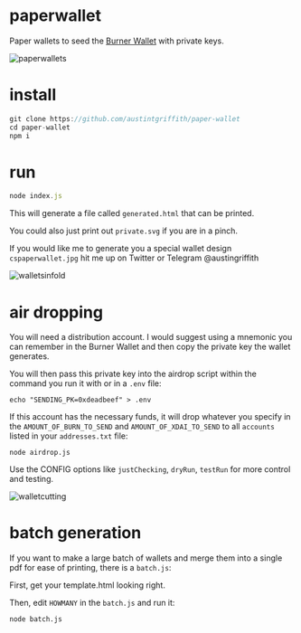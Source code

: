 # paperwallet
Paper wallets to seed the [Burner Wallet](https://github.com/austintgriffith/burner-wallet) with private keys.

![paperwallets](https://user-images.githubusercontent.com/2653167/51704894-6c7be780-1fd7-11e9-8bf9-09d9a55f6943.jpg)

# install
```javascript
git clone https://github.com/austintgriffith/paper-wallet
cd paper-wallet
npm i
```

# run
```javascript
node index.js
```

This will generate a file called `generated.html` that can be printed.

You could also just print out `private.svg` if you are in a pinch.

If you would like me to generate you a special wallet design `cspaperwallet.jpg` hit me up on Twitter or Telegram @austingriffith

![walletsinfold](https://user-images.githubusercontent.com/2653167/51705218-3ab75080-1fd8-11e9-9495-66458938d9f9.jpg)

# air dropping

You will need a distribution account. I would suggest using a mnemonic you can remember in the Burner Wallet and then copy the private key the wallet generates. 

You will then pass this private key into the airdrop script within the command you run it with or in a `.env` file:

```
echo "SENDING_PK=0xdeadbeef" > .env
```

If this account has the necessary funds, it will drop whatever you specify in the `AMOUNT_OF_BURN_TO_SEND` and `AMOUNT_OF_XDAI_TO_SEND` to all `accounts` listed in your `addresses.txt` file:
```
node airdrop.js
```

Use the CONFIG options like `justChecking`, `dryRun`, `testRun` for more control and testing.

![walletcutting](https://user-images.githubusercontent.com/2653167/51705234-4440b880-1fd8-11e9-93ed-93338376cfdc.jpg)

# batch generation

If you want to make a large batch of wallets and merge them into a single pdf for ease of printing, there is a `batch.js`:

First, get your template.html looking right.

Then, edit `HOWMANY` in the `batch.js` and run it:
```
node batch.js
```

